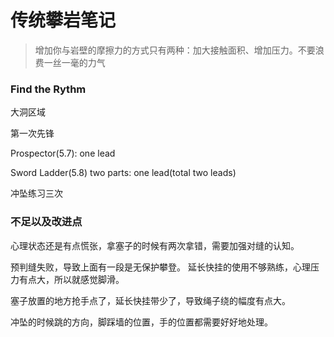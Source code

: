 # 传统攀岩笔记
> 增加你与岩壁的摩擦力的方式只有两种：加大接触面积、增加压力。不要浪费一丝一毫的力气


### Find the Rythm

大洞区域

第一次先锋

Prospector(5.7): one lead

Sword Ladder(5.8) two parts: one lead(total two leads)

冲坠练习三次

### 不足以及改进点

心理状态还是有点慌张，拿塞子的时候有两次拿错，需要加强对缝的认知。

预判缝失败，导致上面有一段是无保护攀登。
延长快挂的使用不够熟练，心理压力有点大，所以就感觉脚滑。

塞子放置的地方抢手点了，延长快挂带少了，导致绳子绕的幅度有点大。

冲坠的时候跳的方向，脚踩墙的位置，手的位置都需要好好地处理。

